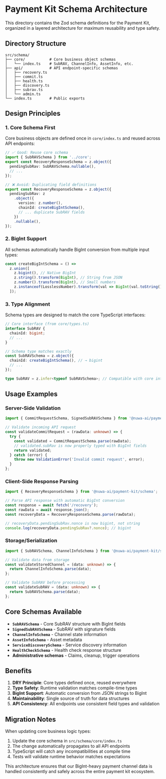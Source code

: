 # Payment Kit Schema Architecture

This directory contains the Zod schema definitions for the Payment Kit, organized in a layered architecture for maximum reusability and type safety.

## Directory Structure

```
src/schema/
├── core/           # Core business object schemas
│   └── index.ts    # SubRAV, ChannelInfo, AssetInfo, etc.
├── api/            # API endpoint-specific schemas
│   ├── recovery.ts
│   ├── commit.ts
│   ├── health.ts
│   ├── discovery.ts
│   ├── subrav.ts
│   └── admin.ts
└── index.ts        # Public exports
```

## Design Principles

### 1. Core Schema First

Core business objects are defined once in `core/index.ts` and reused across API endpoints:

```typescript
// ✅ Good: Reuse core schema
import { SubRAVSchema } from '../core';
export const RecoveryResponseSchema = z.object({
  pendingSubRav: SubRAVSchema.nullable(),
  // ...
});

// ❌ Avoid: Duplicating field definitions
export const RecoveryResponseSchema = z.object({
  pendingSubRav: z
    .object({
      version: z.number(),
      chainId: createBigIntSchema(),
      // ... duplicate SubRAV fields
    })
    .nullable(),
});
```

### 2. BigInt Support

All schemas automatically handle BigInt conversion from multiple input types:

```typescript
const createBigIntSchema = () =>
  z.union([
    z.bigint(), // Native BigInt
    z.string().transform(BigInt), // String from JSON
    z.number().transform(BigInt), // Small numbers
    z.instanceof(LosslessNumber).transform(val => BigInt(val.toString())), // lossless-json
  ]);
```

### 3. Type Alignment

Schema types are designed to match the core TypeScript interfaces:

```typescript
// Core interface (from core/types.ts)
interface SubRAV {
  chainId: bigint;
  // ...
}

// Schema type matches exactly
const SubRAVSchema = z.object({
  chainId: createBigIntSchema(), // → bigint
  // ...
});

type SubRAV = z.infer<typeof SubRAVSchema>; // Compatible with core interface
```

## Usage Examples

### Server-Side Validation

```typescript
import { CommitRequestSchema, SignedSubRAVSchema } from '@nuwa-ai/payment-kit/schema';

// Validate incoming API request
const validateCommitRequest = (rawData: unknown) => {
  try {
    const validated = CommitRequestSchema.parse(rawData);
    // validated.subRav is now properly typed with BigInt fields
    return validated;
  } catch (error) {
    throw new ValidationError('Invalid commit request', error);
  }
};
```

### Client-Side Response Parsing

```typescript
import { RecoveryResponseSchema } from '@nuwa-ai/payment-kit/schema';

// Parse API response with automatic BigInt conversion
const response = await fetch('/recovery');
const rawData = await response.json();
const recoveryData = RecoveryResponseSchema.parse(rawData);

// recoveryData.pendingSubRav.nonce is now bigint, not string
console.log(recoveryData.pendingSubRav?.nonce); // bigint
```

### Storage/Serialization

```typescript
import { SubRAVSchema, ChannelInfoSchema } from '@nuwa-ai/payment-kit/schema';

// Validate data from storage
const validateStoredChannel = (data: unknown) => {
  return ChannelInfoSchema.parse(data);
};

// Validate SubRAV before processing
const validateSubRAV = (data: unknown) => {
  return SubRAVSchema.parse(data);
};
```

## Core Schemas Available

- **`SubRAVSchema`** - Core SubRAV structure with BigInt fields
- **`SignedSubRAVSchema`** - SubRAV with signature fields
- **`ChannelInfoSchema`** - Channel state information
- **`AssetInfoSchema`** - Asset metadata
- **`ServiceDiscoverySchema`** - Service discovery information
- **`HealthCheckSchema`** - Health check response structure
- **Administrative schemas** - Claims, cleanup, trigger operations

## Benefits

1. **DRY Principle**: Core types defined once, reused everywhere
2. **Type Safety**: Runtime validation matches compile-time types
3. **BigInt Support**: Automatic conversion from JSON strings to BigInt
4. **Maintainability**: Single source of truth for data structures
5. **API Consistency**: All endpoints use consistent field types and validation

## Migration Notes

When updating core business logic types:

1. Update the core schema in `src/schema/core/index.ts`
2. The change automatically propagates to all API endpoints
3. TypeScript will catch any incompatibilities at compile time
4. Tests will validate runtime behavior matches expectations

This architecture ensures that our BigInt-heavy payment channel data is handled consistently and safely across the entire payment kit ecosystem.
